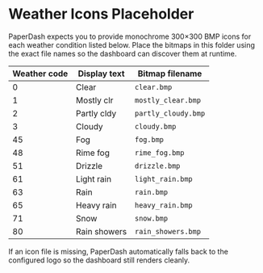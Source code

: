 # Weather Icons Placeholder

PaperDash expects you to provide monochrome 300×300 BMP icons for each weather
condition listed below. Place the bitmaps in this folder using the exact file
names so the dashboard can discover them at runtime.

| Weather code | Display text  | Bitmap filename        |
|--------------|---------------|------------------------|
| 0            | Clear         | `clear.bmp`            |
| 1            | Mostly clr    | `mostly_clear.bmp`     |
| 2            | Partly cldy   | `partly_cloudy.bmp`    |
| 3            | Cloudy        | `cloudy.bmp`           |
| 45           | Fog           | `fog.bmp`              |
| 48           | Rime fog      | `rime_fog.bmp`         |
| 51           | Drizzle       | `drizzle.bmp`          |
| 61           | Light rain    | `light_rain.bmp`       |
| 63           | Rain          | `rain.bmp`             |
| 65           | Heavy rain    | `heavy_rain.bmp`       |
| 71           | Snow          | `snow.bmp`             |
| 80           | Rain showers  | `rain_showers.bmp`     |

If an icon file is missing, PaperDash automatically falls back to the configured
logo so the dashboard still renders cleanly.
